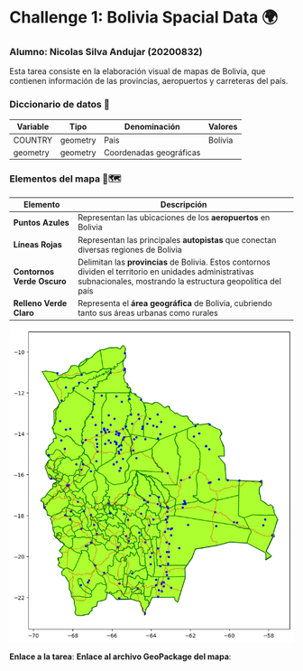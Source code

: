 # Challenge 1: Bolivia Spacial Data 🌍

### Alumno: Nicolas Silva Andujar (20200832)

Esta tarea consiste en la elaboración visual de mapas de Bolivia, que contienen información de las provincias, aeropuertos y carreteras del país. 

### Diccionario de datos 📍

| Variable     | Tipo     | Denominación                            | Valores                               |
|--------------|----------|-----------------------------------------|---------------------------------------|
|    COUNTRY   | geometry | Pais                                    |  Bolivia                              |
|   geometry   | geometry | Coordenadas geográficas                 |                                       |

### Elementos del mapa 🧭🗺️

| Elemento                  | Descripción                                                                                                                         |
|---------------------------|------------------------------------------------------------------------------------------------------------------------------------|
| **Puntos Azules**          | Representan las ubicaciones de los **aeropuertos** en Bolivia  |
| **Líneas Rojas**           | Representan las principales **autopistas** que conectan diversas regiones de Bolivia  |
| **Contornos Verde Oscuro** | Delimitan las **provincias** de Bolivia. Estos contornos dividen el territorio en unidades administrativas subnacionales, mostrando la estructura geopolítica del país |
| **Relleno Verde Claro**    | Representa el **área geográfica** de Bolivia, cubriendo tanto sus áreas urbanas como rurales                                                                      |

![Descripción de la imagen](data/boliviaMaps_4326.png)

**Enlace a la tarea**: 
**Enlace al archivo GeoPackage del mapa**: 
